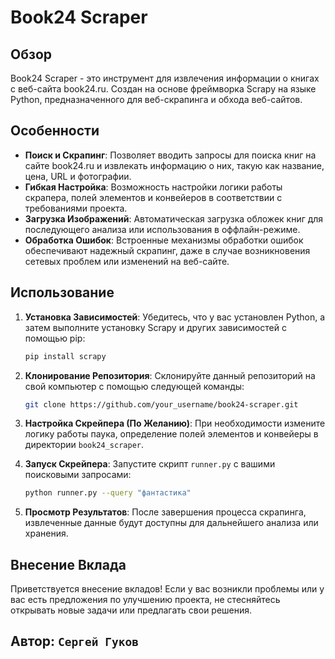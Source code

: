 # Book24 Scraper

## Обзор
Book24 Scraper - это инструмент для извлечения информации о книгах с веб-сайта book24.ru. Создан на основе фреймворка Scrapy на языке Python, предназначенного для веб-скрапинга и обхода веб-сайтов.

## Особенности
- **Поиск и Скрапинг**: Позволяет вводить запросы для поиска книг на сайте book24.ru и извлекать информацию о них, такую как название, цена, URL и фотографии.
- **Гибкая Настройка**: Возможность настройки логики работы скрапера, полей элементов и конвейеров в соответствии с требованиями проекта.
- **Загрузка Изображений**: Автоматическая загрузка обложек книг для последующего анализа или использования в оффлайн-режиме.
- **Обработка Ошибок**: Встроенные механизмы обработки ошибок обеспечивают надежный скрапинг, даже в случае возникновения сетевых проблем или изменений на веб-сайте.

## Использование
1. **Установка Зависимостей**: Убедитесь, что у вас установлен Python, а затем выполните установку Scrapy и других зависимостей с помощью pip:
    ```bash
    pip install scrapy
    ```

2. **Клонирование Репозитория**: Склонируйте данный репозиторий на свой компьютер с помощью следующей команды:
    ```bash
    git clone https://github.com/your_username/book24-scraper.git
    ```

3. **Настройка Скрейпера (По Желанию)**: При необходимости измените логику работы паука, определение полей элементов и конвейеры в директории `book24_scraper`.

4. **Запуск Скрейпера**: Запустите скрипт `runner.py` с вашими поисковыми запросами:
    ```bash
    python runner.py --query "фантастика"
    ```

5. **Просмотр Результатов**: После завершения процесса скрапинга, извлеченные данные будут доступны для дальнейшего анализа или хранения.

## Внесение Вклада
Приветствуется внесение вкладов! Если у вас возникли проблемы или у вас есть предложения по улучшению проекта, не стесняйтесь открывать новые задачи или предлагать свои решения.

## Автор: `Сергей Гуков`

